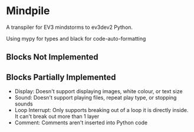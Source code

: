 # Mindpile

A transpiler for EV3 mindstorms to ev3dev2 Python.

Using mypy for types and black for code-auto-formatting

## Blocks Not Implemented


## Blocks Partially Implemented

- Display: Doesn't support displaying images, white colour, or text size
- Sound: Doesn't support playing files, repeat play type, or stopping sounds
- Loop Interrupt: Only supports breaking out of a loop it is directly inside. It can't break out more than 1 layer
- Comment: Comments aren't inserted into Python code
